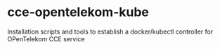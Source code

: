 # cce-opentelekom-kube
Installation scripts and tools to establish a docker/kubectl controller for OPenTelekom CCE service
